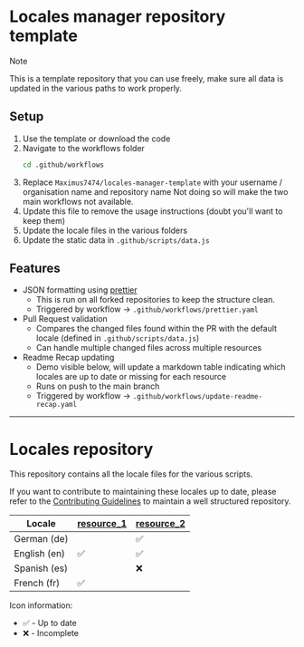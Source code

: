 # Locales manager repository template

> [!NOTE]
> This is a template repository that you can use freely, make sure all data is updated in the various paths to work properly. 

## Setup

1. Use the template or download the code
2. Navigate to the workflows folder
   ```bash
   cd .github/workflows
   ```
3. Replace `Maximus7474/locales-manager-template` with your username / organisation name and repository name
    Not doing so will make the two main workflows not available.
4. Update this file to remove the usage instructions (doubt you'll want to keep them)
5. Update the locale files in the various folders
6. Update the static data in `.github/scripts/data.js`

## Features
* JSON formatting using [prettier](https://www.npmjs.com/package/prettier)
  * This is run on all forked repositories to keep the structure clean.
  * Triggered by workflow -> `.github/workflows/prettier.yaml`
* Pull Request validation
  * Compares the changed files found within the PR with the default locale (defined in `.github/scripts/data.js`)
  * Can handle multiple changed files across multiple resources
* Readme Recap updating
  * Demo visible below, will update a markdown table indicating which locales are up to date or missing for each resource
  * Runs on push to the main branch
  * Triggered by workflow -> `.github/workflows/update-readme-recap.yaml`

---

# Locales repository

This repository contains all the locale files for the various scripts.

If you want to contribute to maintaining these locales up to date, please refer to the [Contributing Guidelines](./CONTRIBUTING.md) to maintain a well structured repository.

<!-- start_recap -->
| Locale | [resource_1](https://creations.mtdv.me/watch?v=Z5OI9Df2fY) | [resource_2](https://creations.mtdv.me/watch?v=Z5OI9Df2fY) |
|--------------|--------------|--------------|
| German (de) |  | ✅ |
| English (en) | ✅ | ✅ |
| Spanish (es) |  | ❌ |
| French (fr) | ✅ |  |
<!-- end_recap -->

Icon information:
* ✅ - Up to date
* ❌ - Incomplete
